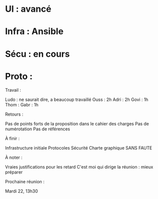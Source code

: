 # UI : avancé

# Infra : Ansible

# Sécu : en cours

# Proto : 


Travail :

Ludo : ne saurait dire, a beaucoup travaillé
Ouss : 2h
Adri : 2h
Govi : 1h
Thom : 
Gabr : 1h

Retours :

Pas de points forts de la proposition dans le cahier des charges
Pas de numérotation
Pas de références

À finir :

Infrastructure initiale
Protocoles
Sécurité
Charte graphique SANS FAUTE

À noter :

Vraies justifications pour les retard
C'est moi qui dirige la réunion : mieux préparer

Prochaine réunion :

Mardi 22, 13h30
